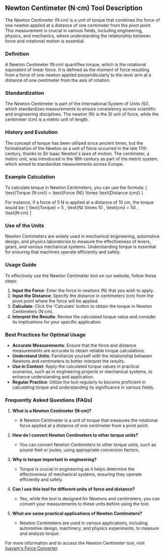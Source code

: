 ## Newton Centimeter (N·cm) Tool Description

The Newton Centimeter (N·cm) is a unit of torque that combines the force of one newton applied at a distance of one centimeter from the pivot point. This measurement is crucial in various fields, including engineering, physics, and mechanics, where understanding the relationship between force and rotational motion is essential. 

### Definition
A Newton Centimeter (N·cm) quantifies torque, which is the rotational equivalent of linear force. It is defined as the moment of force resulting from a force of one newton applied perpendicularly to the lever arm at a distance of one centimeter from the axis of rotation.

### Standardization
The Newton Centimeter is part of the International System of Units (SI), which standardizes measurements to ensure consistency across scientific and engineering disciplines. The newton (N) is the SI unit of force, while the centimeter (cm) is a metric unit of length.

### History and Evolution
The concept of torque has been utilized since ancient times, but the formalization of the Newton as a unit of force occurred in the late 17th century, thanks to Sir Isaac Newton's laws of motion. The centimeter, a metric unit, was introduced in the 18th century as part of the metric system, which aimed to standardize measurements across Europe.

### Example Calculation
To calculate torque in Newton Centimeters, you can use the formula:
\[ \text{Torque (N·cm)} = \text{Force (N)} \times \text{Distance (cm)} \]

For instance, if a force of 5 N is applied at a distance of 10 cm, the torque would be:
\[ \text{Torque} = 5 \, \text{N} \times 10 \, \text{cm} = 50 \, \text{N·cm} \]

### Use of the Units
Newton Centimeters are widely used in mechanical engineering, automotive design, and physics laboratories to measure the effectiveness of levers, gears, and various mechanical systems. Understanding torque is essential for ensuring that machines operate efficiently and safely.

### Usage Guide
To effectively use the Newton Centimeter tool on our website, follow these steps:
1. **Input the Force**: Enter the force in newtons (N) that you wish to apply.
2. **Input the Distance**: Specify the distance in centimeters (cm) from the pivot point where the force will be applied.
3. **Calculate**: Click the 'Calculate' button to obtain the torque in Newton Centimeters (N·cm).
4. **Interpret the Results**: Review the calculated torque value and consider its implications for your specific application.

### Best Practices for Optimal Usage
- **Accurate Measurements**: Ensure that the force and distance measurements are accurate to obtain reliable torque calculations.
- **Understand Units**: Familiarize yourself with the relationship between Newtons and centimeters to better interpret the results.
- **Use in Context**: Apply the calculated torque values in practical scenarios, such as in engineering projects or mechanical systems, to enhance understanding and application.
- **Regular Practice**: Utilize the tool regularly to become proficient in calculating torque and understanding its significance in various fields.

### Frequently Asked Questions (FAQs)

1. **What is a Newton Centimeter (N·cm)?**
   - A Newton Centimeter is a unit of torque that measures the rotational force applied at a distance of one centimeter from a pivot point.

2. **How do I convert Newton Centimeters to other torque units?**
   - You can convert Newton Centimeters to other torque units, such as pound-feet or joules, using appropriate conversion factors.

3. **Why is torque important in engineering?**
   - Torque is crucial in engineering as it helps determine the effectiveness of mechanical systems, ensuring they operate efficiently and safely.

4. **Can I use this tool for different units of force and distance?**
   - Yes, while the tool is designed for Newtons and centimeters, you can convert your measurements to these units before using the tool.

5. **What are some practical applications of Newton Centimeters?**
   - Newton Centimeters are used in various applications, including automotive design, machinery, and physics experiments, to measure and analyze torque. 

For more information and to access the Newton Centimeter tool, visit [Inayam's Force Converter](https://www.inayam.co/unit-converter/force).
